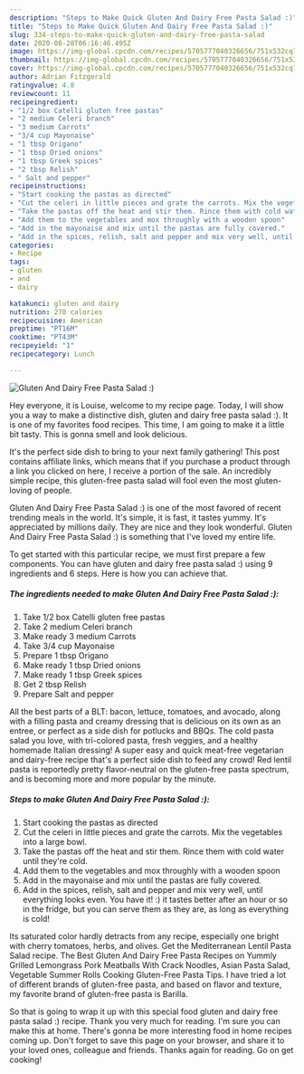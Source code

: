 ```yaml
---
description: "Steps to Make Quick Gluten And Dairy Free Pasta Salad :)"
title: "Steps to Make Quick Gluten And Dairy Free Pasta Salad :)"
slug: 334-steps-to-make-quick-gluten-and-dairy-free-pasta-salad
date: 2020-08-28T06:16:46.495Z
image: https://img-global.cpcdn.com/recipes/5705777040326656/751x532cq70/gluten-and-dairy-free-pasta-salad-recipe-main-photo.jpg
thumbnail: https://img-global.cpcdn.com/recipes/5705777040326656/751x532cq70/gluten-and-dairy-free-pasta-salad-recipe-main-photo.jpg
cover: https://img-global.cpcdn.com/recipes/5705777040326656/751x532cq70/gluten-and-dairy-free-pasta-salad-recipe-main-photo.jpg
author: Adrian Fitzgerald
ratingvalue: 4.8
reviewcount: 11
recipeingredient:
- "1/2 box Catelli gluten free pastas"
- "2 medium Celeri branch"
- "3 medium Carrots"
- "3/4 cup Mayonaise"
- "1 tbsp Origano"
- "1 tbsp Dried onions"
- "1 tbsp Greek spices"
- "2 tbsp Relish"
- " Salt and pepper"
recipeinstructions:
- "Start cooking the pastas as directed"
- "Cut the celeri in little pieces and grate the carrots. Mix the vegetables into a large bowl."
- "Take the pastas off the heat and stir them. Rince them with cold water until they&#39;re cold."
- "Add them to the vegetables and mox throughly with a wooden spoon"
- "Add in the mayonaise and mix until the pastas are fully covered."
- "Add in the spices, relish, salt and pepper and mix very well, until everything looks even. You have it! :) it tastes better after an hour or so in the fridge, but you can serve them as they are, as long as everything is cold!"
categories:
- Recipe
tags:
- gluten
- and
- dairy

katakunci: gluten and dairy 
nutrition: 270 calories
recipecuisine: American
preptime: "PT16M"
cooktime: "PT43M"
recipeyield: "1"
recipecategory: Lunch

---
```



![Gluten And Dairy Free Pasta Salad :)](https://img-global.cpcdn.com/recipes/5705777040326656/751x532cq70/gluten-and-dairy-free-pasta-salad-recipe-main-photo.jpg)

Hey everyone, it is Louise, welcome to my recipe page. Today, I will show you a way to make a distinctive dish, gluten and dairy free pasta salad :). It is one of my favorites food recipes. This time, I am going to make it a little bit tasty. This is gonna smell and look delicious.

It&#39;s the perfect side dish to bring to your next family gathering! This post contains affiliate links, which means that if you purchase a product through a link you clicked on here, I receive a portion of the sale. An incredibly simple recipe, this gluten-free pasta salad will fool even the most gluten-loving of people.

Gluten And Dairy Free Pasta Salad :) is one of the most favored of recent trending meals in the world. It's simple, it is fast, it tastes yummy. It's appreciated by millions daily. They are nice and they look wonderful. Gluten And Dairy Free Pasta Salad :) is something that I've loved my entire life.


To get started with this particular recipe, we must first prepare a few components. You can have gluten and dairy free pasta salad :) using 9 ingredients and 6 steps. Here is how you can achieve that.

<!--inarticleads1-->

##### The ingredients needed to make Gluten And Dairy Free Pasta Salad :):

1. Take 1/2 box Catelli gluten free pastas
1. Take 2 medium Celeri branch
1. Make ready 3 medium Carrots
1. Take 3/4 cup Mayonaise
1. Prepare 1 tbsp Origano
1. Make ready 1 tbsp Dried onions
1. Make ready 1 tbsp Greek spices
1. Get 2 tbsp Relish
1. Prepare  Salt and pepper


All the best parts of a BLT: bacon, lettuce, tomatoes, and avocado, along with a filling pasta and creamy dressing that is delicious on its own as an entree, or perfect as a side dish for potlucks and BBQs. The cold pasta salad you love, with tri-colored pasta, fresh veggies, and a healthy homemade Italian dressing! A super easy and quick meat-free vegetarian and dairy-free recipe that&#39;s a perfect side dish to feed any crowd! Red lentil pasta is reportedly pretty flavor-neutral on the gluten-free pasta spectrum, and is becoming more and more popular by the minute. 

<!--inarticleads2-->

##### Steps to make Gluten And Dairy Free Pasta Salad :):

1. Start cooking the pastas as directed
1. Cut the celeri in little pieces and grate the carrots. Mix the vegetables into a large bowl.
1. Take the pastas off the heat and stir them. Rince them with cold water until they&#39;re cold.
1. Add them to the vegetables and mox throughly with a wooden spoon
1. Add in the mayonaise and mix until the pastas are fully covered.
1. Add in the spices, relish, salt and pepper and mix very well, until everything looks even. You have it! :) it tastes better after an hour or so in the fridge, but you can serve them as they are, as long as everything is cold!


Its saturated color hardly detracts from any recipe, especially one bright with cherry tomatoes, herbs, and olives. Get the Mediterranean Lentil Pasta Salad recipe. The Best Gluten And Dairy Free Pasta Recipes on Yummly Grilled Lemongrass Pork Meatballs With Crack Noodles, Asian Pasta Salad, Vegetable Summer Rolls Cooking Gluten-Free Pasta Tips. I have tried a lot of different brands of gluten-free pasta, and based on flavor and texture, my favorite brand of gluten-free pasta is Barilla. 

So that is going to wrap it up with this special food gluten and dairy free pasta salad :) recipe. Thank you very much for reading. I'm sure you can make this at home. There's gonna be more interesting food in home recipes coming up. Don't forget to save this page on your browser, and share it to your loved ones, colleague and friends. Thanks again for reading. Go on get cooking!
